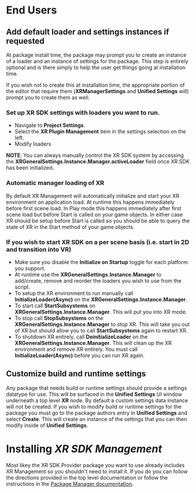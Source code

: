 # End Users

## Add default loader and settings instances if requested

At package install time, the package may prompt you to create an instance of a loader and an instance of settings for the package. This step is entirely optional and is there simply to help the user get things going at installation time.

If you wish not to create this at installation time, the appropriate portion of the editor that require them (**XRManagerSettings** and **Unified Settings** will) prompt you to create them as well.

### Set up XR SDK settings with loaders you want to run.
* Navigate to **Project Settings**.
* Select the **XR Plugin Management** item in the settings selection on the left.
* Modify loaders

**NOTE**: You can always manually control the XR SDK system by accessing the **XRGeneralSettings.Instance.Manager.activeLoader** field once XR SDK has been initialized.

### Automatic manager loading of XR
By default XR Management will automatically initialize and start your XR environment on application load. At runtime this happens immediately before first scene load. In Play mode this happens immediately after first scene load but before Start is called on your game objects. In either case XR should be setup before Start is called so you should be able to query the state of XR in the Start method of your game objects.

### If you wish to start XR SDK on a per scene basis (i.e. start in 2D and transition into VR)
* Make sure you disable the **Initialize on Startup** toggle for each platform you support.
* At runtime use the **XRGeneralSettings.Instance.Manager** to add/create, remove and reorder the loaders you wish to use from the script.
* To setup the XR environment to run manually call **InitializeLoader(Async)** on the **XRGeneralSettings.Instance.Manager**.
* To start call **StartSubsystems** on **XRGeneralSettings.Instance.Manager**. This will put you into XR mode.
* To stop call **StopSubsystems** on the **XRGeneralSettings.Instance.Manager** to stop XR. This will take you out of XR but should allow you to call **StartSubsystems** again to restart XR.
* To shutdown XR entirely, call **DeinitializeLoader** on the **XRGeneralSettings.Instance.Manager**. This will clean up the XR environment and remove XR entirely. You must call **InitializeLoader(Async)** before you can run XR again.

## Customize build and runtime settings

Any package that needs build or runtime settings should provide a settings datatype for use. This will be surfaced in the **Unified Settings** UI window underneath a top level **XR** node. By default a custom settings data instance will not be created. If you wish to modify build or runtime settings for the package you must go to the package authors entry in **Unified Settings** and select **Create**. This will create an instance of the settings that you can then modify inside of **Unified Settings**.

# Installing *XR SDK Management*

Most likey the XR SDK Provider package you want to use already includes XR Management so you shouldn't need to install it. If you do you can follow the directions provided in the top level documentation or follow the instructions in the [Package Manager documentation](https://docs.unity3d.com/Packages/com.unity.package-manager-ui@latest/index.html).
